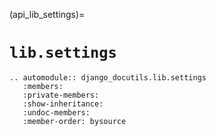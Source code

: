 (api_lib_settings)=

# `lib.settings`

```{eval-rst}
.. automodule:: django_docutils.lib.settings
   :members:
   :private-members:
   :show-inheritance:
   :undoc-members:
   :member-order: bysource
```
